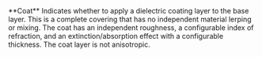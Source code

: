 <tr>
<td>**Coat**</td>
<td>Indicates whether to apply a dielectric coating layer to the base layer. This is a complete covering that has no independent material lerping or mixing. The coat has an independent roughness, a configurable index of refraction, and an extinction/absorption effect with a configurable thickness. The coat layer is not anisotropic.</td>
</tr>
